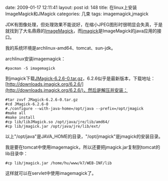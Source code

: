 date: 2009-01-17 12:11:41
layout: post
id: 148
title: 在linux上安装ImageMagick和JMagick
categories: 几束
tags: imagemagick,jmagick

JDK有图像处理，但处理效果不能说好，在缩小JPEG图形时很明显会失真，于是就找到了大名鼎鼎的[ImageMagick](http://www.imagemagick.org)，而[jmagick](http://www.jmagick.org)是ImageMagick的java应用的接口。

我的系统环境是archlinux-amd64、tomcat、sun-jdk。

archlinux安装imagemagick：


	#pacman -S imagemagick


到jmagick下载[JMagick-6.2.6-0.tar.gz](http://downloads.jmagick.org/6.2.6/JMagick-6.2.6-0.tar.gz)，6.2.6似乎是最新版本，下载地址：[http://downloads.jmagick.org/6.2.6/](http://downloads.jmagick.org/6.2.6/)，然后是解压并安装：


	#tar zxvf JMagick-6.2.6-0.tar.gz
	#cd JMagick-6.2.6-0
	#./configure --with-java-home=/opt/java --prefix=/opt/jmagick
	#make all
	#make install
	#cp lib/libJMagick.so /opt/java/jre/lib/amd64/
	#cp lib/jmagick.jar /opt/java/jre/lib/ext/

以上"/opt/java"是JAVA_HOME的目录，"/opt/jmagick"是jmagick的安装目录。

我是要在tomcat中使用imagemagick，所以还要把jmagick.jar复制到tomcat的lib目录中：


	#cp lib/jmagick.jar /home/hu/www/k7/WEB-INF/lib


这样就可以在servlet中使用imagemagick了。
